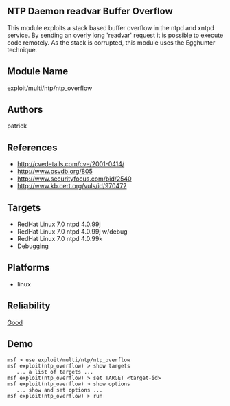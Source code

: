 ## NTP Daemon readvar Buffer Overflow

This module exploits a stack based buffer overflow in the 
ntpd and xntpd service. By sending an overly long 'readvar' 
request it is possible to execute code remotely. As the 
stack is corrupted, this module uses the Egghunter 
technique.


## Module Name
exploit/multi/ntp/ntp_overflow

## Authors
patrick


## References
* http://cvedetails.com/cve/2001-0414/
* http://www.osvdb.org/805
* http://www.securityfocus.com/bid/2540
* http://www.kb.cert.org/vuls/id/970472



## Targets
* RedHat Linux 7.0 ntpd 4.0.99j
* RedHat Linux 7.0 ntpd 4.0.99j w/debug
* RedHat Linux 7.0 ntpd 4.0.99k
* Debugging


## Platforms
* linux

## Reliability
[Good](https://github.com/rapid7/metasploit-framework/wiki/Exploit-Ranking)

## Demo

```
msf > use exploit/multi/ntp/ntp_overflow
msf exploit(ntp_overflow) > show targets
   ... a list of targets ...
msf exploit(ntp_overflow) > set TARGET <target-id>
msf exploit(ntp_overflow) > show options
   ... show and set options ...
msf exploit(ntp_overflow) > run
```
    
    